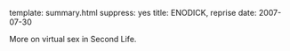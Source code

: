 template: summary.html
suppress: yes
title: ENODICK, reprise
date: 2007-07-30

More on virtual sex in Second Life.


